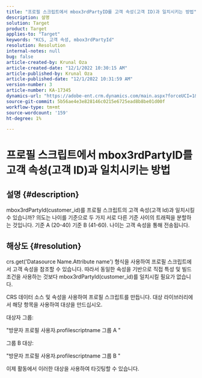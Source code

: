 ```yaml
---
title: "프로필 스크립트에서 mbox3rdPartyID를 고객 속성(고객 ID)과 일치시키는 방법"
description: 설명
solution: Target
product: Target
applies-to: "Target"
keywords: "KCS, 고객 속성, mbox3rdPartyId"
resolution: Resolution
internal-notes: null
bug: false
article-created-by: Krunal Oza
article-created-date: "12/1/2022 10:30:15 AM"
article-published-by: Krunal Oza
article-published-date: "12/1/2022 10:31:59 AM"
version-number: 3
article-number: KA-17345
dynamics-url: "https://adobe-ent.crm.dynamics.com/main.aspx?forceUCI=1&pagetype=entityrecord&etn=knowledgearticle&id=b716a81f-6371-ed11-9561-6045bd006a22"
source-git-commit: 5b56ae4e3e828146c0215e6725ead8b8be01d00f
workflow-type: tm+mt
source-wordcount: '159'
ht-degree: 1%

---
```


# 프로필 스크립트에서 mbox3rdPartyID를 고객 속성(고객 ID)과 일치시키는 방법

## 설명 {#description}

mbox3rdPartyId(customer_id)를 프로필 스크립트의 고객 속성(고객 Id)과 일치시킬 수 있습니까? 의도는 나이를 기준으로 두 가지 서로 다른 기준 사이의 트래픽을 분할하는 것입니다. 기준 A (20-40) 기준 B (41-60). 나이는 고객 속성을 통해 전송됩니다.

## 해상도 {#resolution}


crs.get(&#39;Datasource Name.Attribute name&#39;) 형식을 사용하여 프로필 스크립트에서 고객 속성을 참조할 수 있습니다. 따라서 동일한 속성을 기반으로 직접 특성 및 빌드 조건을 사용하는 것보다 mbox3rdPartyId(customer_id)를 일치시킬 필요가 없습니다.

CRS 데이터 소스 및 속성을 사용하여 프로필 스크립트를 만듭니다. 대상 라이브러리에서 해당 항목을 사용하여 대상을 만드십시오.

대상자 그룹:

&quot;방문자 프로필 사용자.profilescriptname 그룹 A &quot;

그룹 B 대상:

&quot;방문자 프로필 사용자.profilescriptname 그룹 B &quot;

이제 활동에서 이러한 대상을 사용하여 타깃팅할 수 있습니다.
